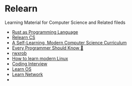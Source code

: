# Relearn
Learning Material for Computer Science and Related fileds

* [Rust as Programming Language](https://github.com/esmaeelE/rust_learn)
* [Relearn CS](https://github.com/esmaeelE/CSrelearn)
* [A Self-Learning, Modern Computer Science Curriculum](https://github.com/esmaeelE/CSrelearn)
* [Every Programmer Should Know 🤔](https://github.com/kamranahmedse/every-programmer-should-know)
* [rwxrob](https://yt.artemislena.eu/channel/UCs2Kaw3Soa63cJq3H0VA7og/playlists?continuation=4qmFsgJ4EhhVQ3MyS2F3M1NvYTYzY0pxM0gwVkE3b2caKkVnbHdiR0Y1YkdsemRITVlCQ0FCTUFFNEFlb0RCME5uVGtSUmFsRSUzRJoCL2Jyb3dzZS1mZWVkVUNzMkthdzNTb2E2M2NKcTNIMFZBN29ncGxheWxpc3RzMTA0)
* [How to learn modern Linux](https://github.com/esmaeelE/How_to_learn_modern_Linux)
* [Coding Interview](https://github.com/jwasham/coding-interview-university)
* [Learn OS](https://github.com/esmaeelE/OS)
* [Learn Network](https://github.com/esmaeelE/network)
* 
